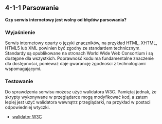 ## 4-1-1 Parsowanie
**Czy serwis internetowy jest wolny od błędów parsowania?**

### Wyjaśnienie
Serwis internetowy oparty o języki znaczników, na przykład HTML, XHTML, HTML5 lub XML powinien być zgodny ze standardem technicznym. Standardy są opublikowane na stronach World Wide Web Consortium i są dostępne dla wszystkich. Poprawność kodu ma fundamentalne znaczenie dla dostępności, ponieważ daje gwarancję zgodności z technologiami wspomagającymi.

### Testowanie
Do sprawdzenia serwisu możesz użyć walidatora W3C. Pamiętaj jednak, że skrypty wykonywane w przeglądarce mogą modyfikować kod, a zatem lepiej jest użyć walidatora wewnątrz przeglądarki, na przykład w postaci odpowiedniej wtyczki.
-	[walidator W3C](http://validator.w3.org/)

